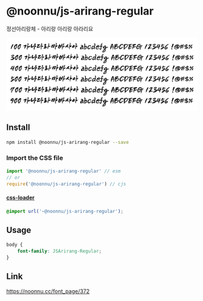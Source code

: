 # @noonnu/js-arirang-regular

정선아리랑체 - 아리랑 아리랑 아라리요

![example](./example.png)

## Install

```bash
npm install @noonnu/js-arirang-regular --save
```

### Import the CSS file

```js
import '@noonnu/js-arirang-regular' // esm
// or
require('@noonnu/js-arirang-regular') // cjs
```

#### [css-loader](https://github.com/webpack-contrib/css-loader)

```css
@import url('~@noonnu/js-arirang-regular');
```

## Usage

```css
body {
    font-family: JSArirang-Regular;
}
```

## Link

https://noonnu.cc/font_page/372
